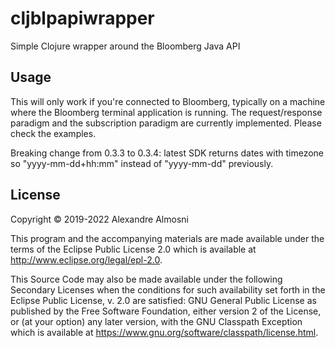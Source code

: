 # cljblpapiwrapper

Simple Clojure wrapper around the Bloomberg Java API

## Usage

This will only work if you're connected to Bloomberg, typically on a machine where the Bloomberg terminal application is running. The request/response paradigm and the subscription paradigm are currently implemented. Please check the examples.

Breaking change from 0.3.3 to 0.3.4: latest SDK returns dates with timezone so "yyyy-mm-dd+hh:mm" instead of "yyyy-mm-dd" previously.

## License

Copyright © 2019-2022 Alexandre Almosni

This program and the accompanying materials are made available under the
terms of the Eclipse Public License 2.0 which is available at
http://www.eclipse.org/legal/epl-2.0.

This Source Code may also be made available under the following Secondary
Licenses when the conditions for such availability set forth in the Eclipse
Public License, v. 2.0 are satisfied: GNU General Public License as published by
the Free Software Foundation, either version 2 of the License, or (at your
option) any later version, with the GNU Classpath Exception which is available
at https://www.gnu.org/software/classpath/license.html.
